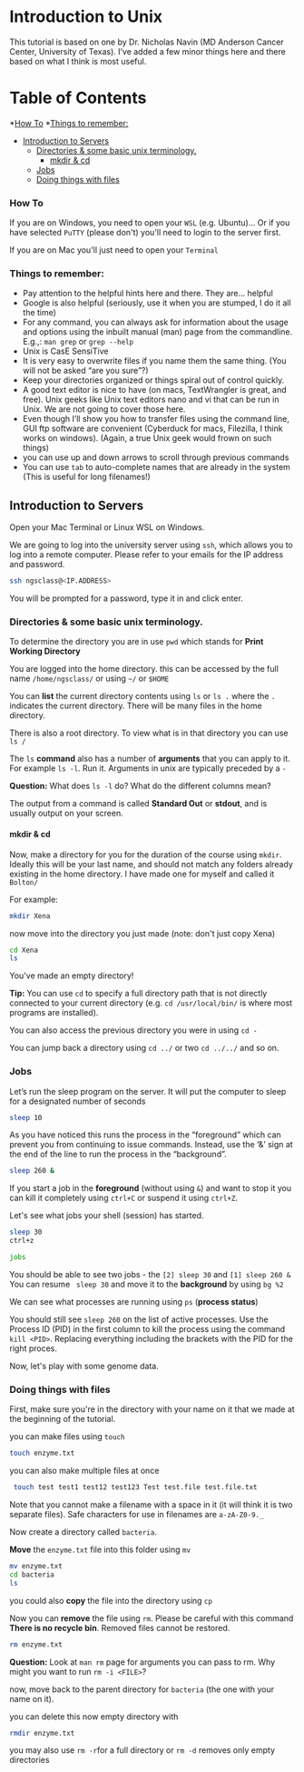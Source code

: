 # Introduction to Unix

This tutorial is based on one by Dr. Nicholas Navin (MD Anderson Cancer Center, University of Texas). I’ve added a few minor things here and there based on what I think is most useful.

# Table of Contents

*[How To](#how-to)
*[Things to remember:](#things-to-remember)
* [Introduction to Servers](#introduction-to-servers)
	* [Directories &amp; some basic unix terminology.](#directories--some-basic-unix-terminology)
		* [mkdir &amp; cd](#mkdir--cd)
	* [Jobs](#jobs)
	* [Doing things with files](#doing-things-with-files)


### How To

If you are on Windows, you need to open your ```WSL``` (e.g. Ubuntu)... Or if you have selected  ```PuTTY``` (please don't) you'll need to login to the server first. 

If you are on Mac you'll just need to open your ```Terminal```

### Things to remember:
* Pay attention to the helpful hints here and there. They are… helpful
* Google is also helpful (seriously, use it when you are stumped, I do it all the time) 
* For any command, you can always ask for information about the usage and options using the inbuilt manual (man) page from the commandline. E.g.,: ```man grep``` or ```grep --help```
* Unix is CasE SensiTive
* It is very easy to overwrite files if you name them the same thing. (You will not be asked “are you sure”?)
* Keep your directories organized or things spiral out of control quickly.
* A good text editor is nice to have (on macs, TextWrangler is great, and free). Unix geeks like Unix text editors nano and vi that can be run in Unix. We are not going to cover those here.
* Even though I’ll show you how to transfer files using the command line, GUI ftp software are convenient (Cyberduck for macs, Filezilla, I think works on windows). (Again, a true Unix geek would frown on such things)
* you can use up and down arrows to scroll through previous commands 
* You can use ```tab``` to auto-complete names that are already in the system (This is useful for long filenames!)


<!-- toc -->

<!-- tocstop -->

## Introduction to Servers

Open your Mac Terminal or Linux WSL on Windows.

We are going to log into the university server using ```ssh```, which allows you to log into a remote computer. Please refer to your emails for the IP address and password. 

```bash
ssh ngsclass@<IP.ADDRESS>
```

You will be prompted for a password, type it in and click enter.


### Directories & some basic unix terminology.


To determine the directory you are in use ```pwd``` which stands for **Print Working Directory**

You are logged into the home directory. this can be accessed by the full name ```/home/ngsclass/``` or using ```~/``` or ```$HOME```

You can **list** the current directory contents using ```ls``` or ```ls .``` where the ```.``` indicates the current directory. There will be many files in the home directory.

There is also a root directory. To view what is in that directory you can use ```ls /``` 

The ```ls``` **command** also has a number of **arguments** that you can apply to it. For example ```ls -l```. Run it. Arguments in unix are typically preceded by a ```-```

**Question:** What does ```ls -l``` do? What do the different columns mean?

The output from a command is called **Standard Out** or **stdout**, and is usually output on your screen.

#### mkdir & cd 

Now, make a directory for you for the duration of the course using ```mkdir```. Ideally this will be your last name, and should not match any folders already existing in the home directory. I have made one for myself and called it ```Bolton/```

For example:

```bash
mkdir Xena
```

now move into the directory you just made (note: don't just copy Xena)

```bash
cd Xena
ls
```

You've made an empty directory! 

**Tip:** You can use ```cd``` to specify a full directory path that is not directly connected to your current directory (e.g. ```cd /usr/local/bin/``` is where most programs are installed).

You can also access the previous directory you were in using ```cd -```

You can jump back a directory using ```cd ../``` or two ```cd ../../``` and so on.

### Jobs 

Let’s run the sleep program on the server.  It will put the computer to sleep for a designated number of seconds

```bash
sleep 10
```

As you have noticed this runs the process in the “foreground” which can prevent you from continuing to issue commands.  Instead, use the ‘&’ sign at the end of the line to run the process in the “background”.


```bash
sleep 260 &
```

If you start a job in the **foreground**  (without using ```&```) and want to stop it you can kill it completely using ```ctrl+C``` or suspend it using ```ctrl+Z```.

Let's see what jobs your shell (session) has started. 

```bash
sleep 30
ctrl+z

jobs
```
	
You should be able to see two jobs - the ```[2] sleep 30``` and ```[1] sleep 260 &``` 
You can resume  ``` sleep 30``` and move it to the **background** by using ```bg %2```

We can see what processes are running using ```ps``` (**process status**)

You should still see ```sleep 260``` on the list of active processes. Use the Process ID (PID) in the first column to kill the process using the command ```kill <PID>```. Replacing everything including the brackets with the PID for the right proces.

Now, let's play with some genome data.

### Doing things with files

First, make sure you're in the directory with your name on it that we made at the beginning of the tutorial. 

you can make files using ```touch```

```bash
touch enzyme.txt
```

you can also make multiple files at once

```bash
 touch test test1 test12 test123 Test test.file test.file.txt
```

Note that you cannot make a filename with a space in it (it will think it is two separate files). Safe characters for use in filenames are ```a-zA-Z0-9._```

Now create a directory called ```bacteria```. 

**Move** the ```enzyme.txt``` file into this folder using ```mv```

```bash
mv enzyme.txt
cd bacteria
ls
```
you could also **copy** the file into the directory using ```cp```

Now you can **remove** the file using ```rm```.  Please be careful with this command **There is no recycle bin**. Removed files cannot be restored. 

```bash
rm enzyme.txt
```

**Question:** Look at ```man rm``` page for arguments you can pass to rm. Why might you want to run ```rm -i <FILE>```?

now, move back to the parent directory for ```bacteria``` (the one with your name on it). 

you can delete this now empty directory with

```bash
rmdir enzyme.txt
```

you may also use ```rm -r```for a full directory or ```rm -d``` removes only empty directories














